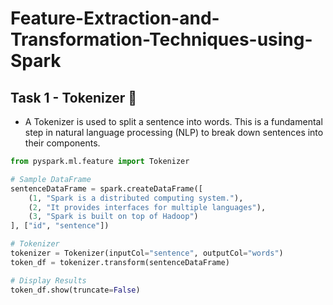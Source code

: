 # Feature-Extraction-and-Transformation-Techniques-using-Spark

## Task 1 - Tokenizer 🧩
- A Tokenizer is used to split a sentence into words. This is a fundamental step in natural language processing (NLP) to break down sentences into their components.

```python
from pyspark.ml.feature import Tokenizer

# Sample DataFrame
sentenceDataFrame = spark.createDataFrame([
    (1, "Spark is a distributed computing system."),
    (2, "It provides interfaces for multiple languages"),
    (3, "Spark is built on top of Hadoop")
], ["id", "sentence"])

# Tokenizer
tokenizer = Tokenizer(inputCol="sentence", outputCol="words")
token_df = tokenizer.transform(sentenceDataFrame)

# Display Results
token_df.show(truncate=False)
```
